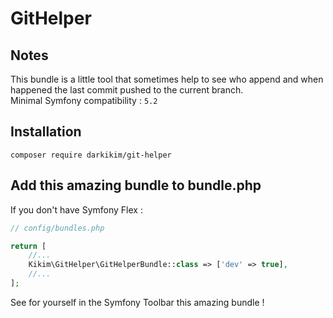 # GitHelper

## Notes

This bundle is a little tool that sometimes help to see who append and when happened the last commit pushed to the current branch.  
Minimal Symfony compatibility : `5.2`

## Installation

`composer require darkikim/git-helper`

## Add this amazing bundle to bundle.php

If you don't have Symfony Flex :
```php
// config/bundles.php

return [
    //...
    Kikim\GitHelper\GitHelperBundle::class => ['dev' => true],
    //...
];
```

See for yourself in the Symfony Toolbar this amazing bundle !
